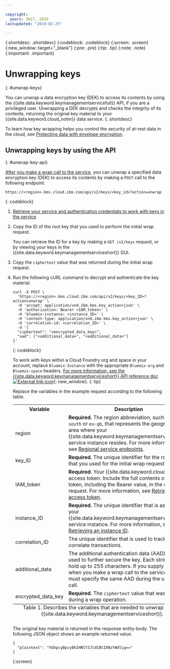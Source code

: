```yaml
---

copyright:
  years: 2017, 2019
lastupdated: "2019-02-25"

---
```


{:shortdesc: .shortdesc}
{:codeblock: .codeblock}
{:screen: .screen}
{:new_window: target="_blank"}
{:pre: .pre}
{:tip: .tip}
{:note: .note}
{:important: .important}

# Unwrapping keys
{: #unwrap-keys}

You can unwrap a data encryption key (DEK) to access its contents by using the {{site.data.keyword.keymanagementservicefull}} API, if you are a privileged user. Unwrapping a DEK decrypts and checks the integrity of its contents, returning the original key material to your {{site.data.keyword.cloud_notm}} data service.
{: shortdesc}

To learn how key wrapping helps you control the security of at-rest data in the cloud, see [Protecting data with envelope encryption](/docs/services/key-protect?topic=key-protect-envelope-encryption).

## Unwrapping keys by using the API
{: #unwrap-key-api}

[After you make a wrap call to the service](/docs/services/key-protect?topic=key-protect-wrap-keys), you can unwrap a specified data encryption key (DEK) to access its contents by making a `POST` call to the following endpoint.

```
https://<region>.kms.cloud.ibm.com/api/v2/keys/<key_id>?action=unwrap
```
{: codeblock}

1. [Retrieve your service and authentication credentials to work with keys in the service](/docs/services/key-protect?topic=key-protect-set-up-api).

2. Copy the ID of the root key that you used to perform the initial wrap request.

    You can retrieve the ID for a key by making a `GET /v2/keys` request, or by viewing your keys in the {{site.data.keyword.keymanagementserviceshort}} GUI.

3. Copy the `ciphertext` value that was returned during the initial wrap request.

4. Run the following cURL command to decrypt and authenticate the key material.

    ```cURL
    curl -X POST \
      'https://<region>.kms.cloud.ibm.com/api/v2/keys/<key_ID>?action=unwrap' \
      -H 'accept: application/vnd.ibm.kms.key_action+json' \
      -H 'authorization: Bearer <IAM_token>' \
      -H 'bluemix-instance: <instance_ID>' \
      -H 'content-type: application/vnd.ibm.kms.key_action+json' \
      -H 'correlation-id: <correlation_ID>' \
      -d '{
      "ciphertext": "<encrypted_data_key>",
      "aad": ["<additional_data>", "<additional_data>"]
    }'
    ```
    {: codeblock}

    To work with keys within a Cloud Foundry org and space in your account, replace `Bluemix-Instance` with the appropriate `Bluemix-org` and `Bluemix-space` headers. [For more information, see the {{site.data.keyword.keymanagementserviceshort}} API reference doc ![External link icon](../../icons/launch-glyph.svg "External link icon")](https://{DomainName}/apidocs/key-protect){: new_window}.
    {: tip}

    Replace the variables in the example request according to the following table.
    <table>
      <tr>
        <th>Variable</th>
        <th>Description</th>
      </tr>
      <tr>
        <td><varname>region</varname></td>
        <td><strong>Required.</strong> The region abbreviation, such as <code>us-south</code> or <code>eu-gb</code>, that represents the geographic area where your {{site.data.keyword.keymanagementserviceshort}} service instance resides. For more information, see <a href="/docs/services/key-protect?topic=key-protect-regions#endpoints">Regional service endpoints</a>.</td>
      </tr>
      <tr>
        <td><varname>key_ID</varname></td>
        <td><strong>Required.</strong> The unique identifier for the root key that you used for the initial wrap request.</td>
      </tr>
      <tr>
        <td><varname>IAM_token</varname></td>
        <td><strong>Required.</strong> Your {{site.data.keyword.cloud_notm}} access token. Include the full contents of the <code>IAM</code> token, including the Bearer value, in the cURL request. For more information, see <a href="/docs/services/key-protect?topic=key-protect-retrieve-access-token">Retrieving an access token</a>.</td>
      </tr>
      <tr>
        <td><varname>instance_ID</varname></td>
        <td><strong>Required.</strong> The unique identifier that is assigned to your {{site.data.keyword.keymanagementserviceshort}} service instance. For more information, see <a href="/docs/services/key-protect?topic=key-protect-retrieve-instance-ID">Retrieving an instance ID</a>.</td>
      </tr>
      <tr>
        <td><varname>correlation_ID</varname></td>
        <td>The unique identifier that is used to track and correlate transactions.</td>
      </tr>
      <tr>
        <td><varname>additional_data</varname></td>
        <td>The additional authentication data (AAD) that is used to further secure the key. Each string can hold up to 255 characters. If you supply AAD when you make a wrap call to the service, you must specify the same AAD during the unwrap call.</td>
      </tr>
      <tr>
        <td><varname>encrypted_data_key</varname></td>
        <td><strong>Required.</strong> The <code>ciphertext</code> value that was returned during a wrap operation.</td>
      </tr>
      <caption style="caption-side:bottom;">Table 1. Describes the variables that are needed to unwrap keys in {{site.data.keyword.keymanagementserviceshort}}.</caption>
    </table>

    The original key material is returned in the response entity-body. The following JSON object shows an example returned value.

    ```
    {
      "plaintext": "VGhpcyBpcyBhIHNlY3JldCBtZXNzYWdlLg=="
    }
    ```
    {:screen}
